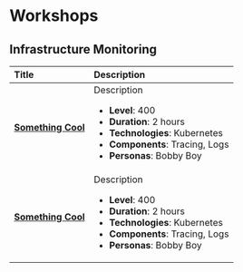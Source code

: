 
# Workshops

## Infrastructure Monitoring

<div class="md-typeset__table">
    <table>
        <thead>
            <tr>
                <th align="left" ><strong>Title</strong></th>
                <th align="left"><strong>Description</strong></th>
            </tr>
        </thead>
        <tbody>
            <tr>
                <td align="left"><a class="table" target="_blank" href="https://www.google.com"><strong>Something Cool</strong></a></td>
                <td align="left">Description
                    <ul>
                        <li><strong>Level</strong>: 400</li>
                        <li><strong>Duration</strong>: 2 hours</li>
                        <li><strong>Technologies</strong>: Kubernetes</li>
                        <li><strong>Components</strong>: Tracing, Logs</li>
                        <li><strong>Personas</strong>: Bobby Boy </li>
                    </ul>
                </td>
            </tr>
            <tr>
                <td align="left"><a class="table" target="_blank" href="https://www.google.com"><strong>Something Cool</strong></a></td>
                <td align="left">Description
                    <ul>
                        <li><strong>Level</strong>: 400</li>
                        <li><strong>Duration</strong>: 2 hours</li>
                        <li><strong>Technologies</strong>: Kubernetes</li>
                        <li><strong>Components</strong>: Tracing, Logs</li>
                        <li><strong>Personas</strong>: Bobby Boy </li>
                    </ul>
                </td>
            </tr>
        </tbody>
    </table>
</div>